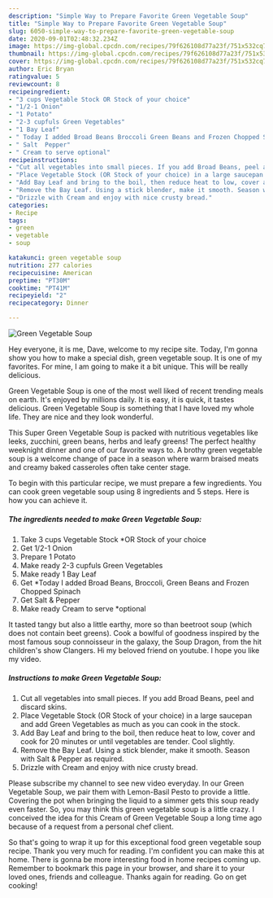 ```yaml
---
description: "Simple Way to Prepare Favorite Green Vegetable Soup"
title: "Simple Way to Prepare Favorite Green Vegetable Soup"
slug: 6050-simple-way-to-prepare-favorite-green-vegetable-soup
date: 2020-09-01T02:48:32.234Z
image: https://img-global.cpcdn.com/recipes/79f626108d77a23f/751x532cq70/green-vegetable-soup-recipe-main-photo.jpg
thumbnail: https://img-global.cpcdn.com/recipes/79f626108d77a23f/751x532cq70/green-vegetable-soup-recipe-main-photo.jpg
cover: https://img-global.cpcdn.com/recipes/79f626108d77a23f/751x532cq70/green-vegetable-soup-recipe-main-photo.jpg
author: Eric Bryan
ratingvalue: 5
reviewcount: 8
recipeingredient:
- "3 cups Vegetable Stock OR Stock of your choice"
- "1/2-1 Onion"
- "1 Potato"
- "2-3 cupfuls Green Vegetables"
- "1 Bay Leaf"
- " Today I added Broad Beans Broccoli Green Beans and Frozen Chopped Spinach"
- " Salt  Pepper"
- " Cream to serve optional"
recipeinstructions:
- "Cut all vegetables into small pieces. If you add Broad Beans, peel and discard skins."
- "Place Vegetable Stock (OR Stock of your choice) in a large saucepan and add Green Vegetables as much as you can cook in the stock."
- "Add Bay Leaf and bring to the boil, then reduce heat to low, cover and cook for 20 minutes or until vegetables are tender. Cool slightly."
- "Remove the Bay Leaf. Using a stick blender, make it smooth. Season with Salt &amp; Pepper as required."
- "Drizzle with Cream and enjoy with nice crusty bread."
categories:
- Recipe
tags:
- green
- vegetable
- soup

katakunci: green vegetable soup 
nutrition: 277 calories
recipecuisine: American
preptime: "PT30M"
cooktime: "PT41M"
recipeyield: "2"
recipecategory: Dinner

---
```



![Green Vegetable Soup](https://img-global.cpcdn.com/recipes/79f626108d77a23f/751x532cq70/green-vegetable-soup-recipe-main-photo.jpg)

Hey everyone, it is me, Dave, welcome to my recipe site. Today, I'm gonna show you how to make a special dish, green vegetable soup. It is one of my favorites. For mine, I am going to make it a bit unique. This will be really delicious.

Green Vegetable Soup is one of the most well liked of recent trending meals on earth. It's enjoyed by millions daily. It is easy, it is quick, it tastes delicious. Green Vegetable Soup is something that I have loved my whole life. They are nice and they look wonderful.

This Super Green Vegetable Soup is packed with nutritious vegetables like leeks, zucchini, green beans, herbs and leafy greens! The perfect healthy weeknight dinner and one of our favorite ways to. A brothy green vegetable soup is a welcome change of pace in a season where warm braised meats and creamy baked casseroles often take center stage.


To begin with this particular recipe, we must prepare a few ingredients. You can cook green vegetable soup using 8 ingredients and 5 steps. Here is how you can achieve it.

<!--inarticleads1-->

##### The ingredients needed to make Green Vegetable Soup:

1. Take 3 cups Vegetable Stock *OR Stock of your choice
1. Get 1/2-1 Onion
1. Prepare 1 Potato
1. Make ready 2-3 cupfuls Green Vegetables
1. Make ready 1 Bay Leaf
1. Get  *Today I added Broad Beans, Broccoli, Green Beans and Frozen Chopped Spinach
1. Get  Salt &amp; Pepper
1. Make ready  Cream to serve *optional


It tasted tangy but also a little earthy, more so than beetroot soup (which does not contain beet greens). Cook a bowlful of goodness inspired by the most famous soup connoisseur in the galaxy, the Soup Dragon, from the hit children&#39;s show Clangers. Hi my beloved friend on youtube. I hope you like my video. 

<!--inarticleads2-->

##### Instructions to make Green Vegetable Soup:

1. Cut all vegetables into small pieces. If you add Broad Beans, peel and discard skins.
1. Place Vegetable Stock (OR Stock of your choice) in a large saucepan and add Green Vegetables as much as you can cook in the stock.
1. Add Bay Leaf and bring to the boil, then reduce heat to low, cover and cook for 20 minutes or until vegetables are tender. Cool slightly.
1. Remove the Bay Leaf. Using a stick blender, make it smooth. Season with Salt &amp; Pepper as required.
1. Drizzle with Cream and enjoy with nice crusty bread.


Please subscribe my channel to see new video everyday. In our Green Vegetable Soup, we pair them with Lemon-Basil Pesto to provide a little. Covering the pot when bringing the liquid to a simmer gets this soup ready even faster. So, you may think this green vegetable soup is a little crazy. I conceived the idea for this Cream of Green Vegetable Soup a long time ago because of a request from a personal chef client. 

So that's going to wrap it up for this exceptional food green vegetable soup recipe. Thank you very much for reading. I'm confident you can make this at home. There is gonna be more interesting food in home recipes coming up. Remember to bookmark this page in your browser, and share it to your loved ones, friends and colleague. Thanks again for reading. Go on get cooking!
